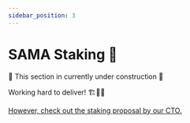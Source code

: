 ```yaml
---
sidebar_position: 3
---
```


# SAMA Staking 🥩

🚧 This section in currently under construction 🚧 

Working hard to deliver! 🏗️👷‍♂️

[However, check out the staking proposal by our CTO.](https://moonsama.notion.site/moonsama/Kyilkhor-s-staking-proposal-26307b7d957948c783cb7c083962122b)
